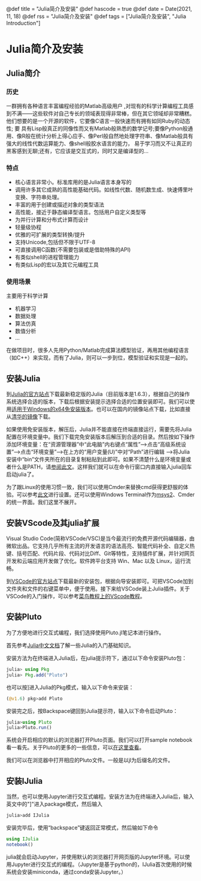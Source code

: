 @def title = "Julia简介及安装"
@def hascode = true
@def date = Date(2021, 11, 18)
@def rss = "Julia简介及安装"
@def tags = ["Julia简介及安装", "Julia Introduction"]

# Julia简介及安装

## Julia简介

### 历史

一群拥有各种语言丰富编程经验的Matlab高级用户 ,对现有的科学计算编程工具感到不满——这些软件对自己专长的领域表现得非常棒，但在其它领域却非常糟糕。他们想要的是一个开源的软件，它要像C语言一般快速而有拥有如同Ruby的动态性; 要
具有Lisp般真正的同像性而又有Matlab般熟悉的数学记号;要像Python般通用、像R般在统计分析上得心应手、像Perl般自然地处理字符串、像Matlab般具有强大的线性代数运算能力、像shell般胶水语言的能力， 易于学习而又不让真正的黑客感到无聊;还有，它应该是交互式的，同时又是编译型的...

### 特点

- 核心语言非常小。标准库用的是Julia语言本身写的
- 调用许多其它成熟的高性能基础代码。如线性代数、随机数生成、快速傅里叶变换、字符串处理。
- 丰富的用于创建或描述对象的类型语法
- 高性能，接近于静态编译型语言。包括用户自定义类型等
- 为并行计算和分布式计算而设计
- 轻量级协程
- 优雅的可扩展的类型转换/提升
- 支持Unicode,包括但不限于UTF-8
- 可直接调用C函数(不需要包装或是借助特殊的API)
- 有类似shelI的进程管理能力
- 有类似Lisp的宏以及其它元编程工具

### 使用场景

主要用于科学计算

- 机器学习
- 数据处理
- 算法仿真
- 数值分析
- ...

在做项目时，很多人先用Python/Matlab完成算法模型验证，再用其他编程语言（如C++）来实现，而有了Julia，则可以一步到位，模型验证和实现是一起的。

## 安装Julia

到[Julia的官方站点](https://julialang.org/)下载最新稳定版的Julia（目前版本是1.6.3），根据自己的操作系统选择合适的版本，下载后根据安装提示选择合适的位置安装即可。我们可以使用[适用于Windows的x64免安装版本](https://julialang-s3.julialang.org/bin/winnt/x64/1.6/julia-1.6.3-win64.zip)。也可以在国内的镜像站点下载，比如直接从[清华的镜像](https://mirrors.tuna.tsinghua.edu.cn/julia-releases/bin/winnt/x64/1.6/julia-1.6.3-win64.zip)下载。

如果使用免安装版本，解压后，Julia并不能直接在终端直接运行，需要先将Julia配置在环境变量中。我们下载完免安装版本后解压到合适的目录。然后按如下操作添加环境变量：在“资源管理器”中“此电脑”内右键点“属性”—>点击“高级系统设置”—>点击“环境变量”—>在上方的“用户变量(U)”中对“Path”进行编辑 —>将Julia安装中“bin”文件夹所在的目录复制粘贴到此即可。如果不清楚什么是环境变量或者什么是PATH，请[参阅此文](https://www.cnblogs.com/qtiger/p/13903609.html)。这样我们就可以在命令行窗口内直接输入julia回车启动julia了。


为了跟Linux的使用习惯一致，我们可以使用Cmder来替换cmd获得更舒服的体验。可以参考[此文](https://www.jianshu.com/p/5b7c985240a7)进行设置。还可以使用Windows Terminal作为[msys2](https://www.msys2.org/)、Cmder的统一界面。我们这里不展开。

## 安装VScode及其julia扩展

Visual Studio Code(简称VSCode/VSC)是当今最流行的免费开源代码编辑器，由微软出品。它支持几乎所有主流的开发语言的语法高亮、智能代码补全、自定义热键、括号匹配、代码片段、代码对比Diff、Git等特性，支持插件扩展，并针对网页开发和云端应用开发做了优化。软件跨平台支持 Win、Mac 以及 Linux，运行流畅。

到[VSCode的官方站点](https://code.visualstudio.com/)下载最新的安装包，根据向导安装即可。可把VSCode加到文件夹和文件的右键菜单中，便于使用。接下来给VSCode装上Julia插件。关于VSCode的入门操作，可以参考[菜鸟教程上的VScode教程](https://www.runoob.com/w3cnote/vscode-tutorial.html)。

## 安装Pluto

为了方便地进行交互式编程，我们选择使用Pluto.jl笔记本进行操作。

首先参考[Julia中文文档](https://docs.juliacn.com/latest/manual/getting-started/)了解一些Julia的入门基础知识。

安装方法为在终端进入Julia后，在julia提示符下，通过以下命令安装Pluto包：
```julia
julia> using Pkg
julia> Pkg.add("Pluto")
```
也可以按]进入Julia的Pkg模式，输入以下命令来安装：
```julia
(@v1.6) pkg>add Pluto
```
安装完之后，按Backspace键回到Julia提示符，输入以下命令启动Pluto：
```julia
julia>using Pluto
julia>Pluto.run()
```
系统会开启相应的默认的浏览器打开Pluto页面。我们可以打开sample notebook看一看先。关于Pluto的更多的一些信息，可以[在这里查看](https://github.com/fonsp/Pluto.jl)。

我们可以在浏览器中打开相应的Pluto文件。一般是以jl为后缀名的文件。

## 安装IJulia
当然，也可以使用Jupyter进行交互式编程。安装方法为在终端进入Julia后，输入英文中的"]"进入package模式，然后输入

```julia
julia>add IJulia
```
安装完毕后，使用“backspace”键返回正常模式，然后输如下命令

```julia
using IJulia
notebook()
```
julia就会启动Jupyter，并使用默认的浏览器打开网页版的Jupyter环境。可以使用Jupyter进行交互式的编程。（Jupyter是基于python的，IJulia首次使用的时候系统会安装miniconda，通过conda安装Jupyter。）